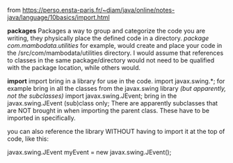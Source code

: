 from https://perso.ensta-paris.fr/~diam/java/online/notes-java/language/10basics/import.html

**packages**
Packages a way to group and categorize the code you are writing, they physically place the defined code in a directory.
*package com.mambodata.utilities*
for example, would create and place your code in the /src/com/mambodata/utilities directory.  I would assume that references 
to classes in the same package/directory would not need to be qualified with the package location, while others would.


**import**
import bring in a library for use in the code.
import javax.swing.*; for example bring in all the classes from the javax.swing library *(but apparently, not the subclasses)*
import javax.swing.JEvent; bring in the javax.swing.JEvent (sub)class only;  There are apparently subclasses that are NOT brought in when importing the parent class.  These have to be imported in specifically.

you can also reference the library WITHOUT having to import it at the top of code, like this:

javax.swing.JEvent myEvent = new javax.swing.JEvent();



